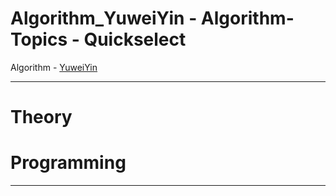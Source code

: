 # Algorithm_YuweiYin - Algorithm-Topics - Quickselect

Algorithm - [YuweiYin](https://github.com/YuweiYin)

---

# Theory


# Programming


---

